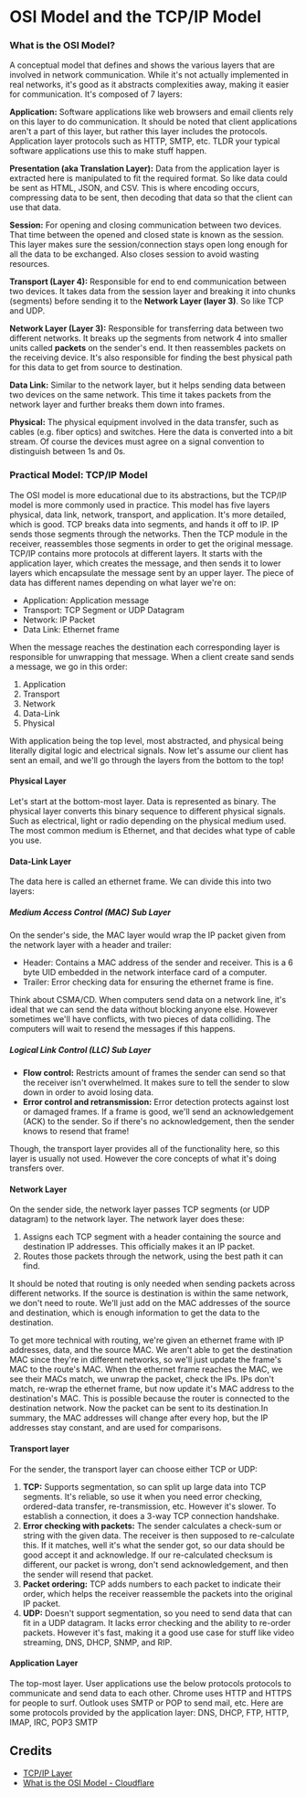 # OSI Model and the TCP/IP Model


### What is the OSI Model?
A conceptual model that defines and shows the various layers that are involved in network communication. While it's not actually implemented in real networks, it's good as it abstracts complexities away, making it easier for communication. It's composed of 7 layers:

**Application:** Software applications like web browsers and email clients rely on this layer to do communication. It should be noted that client applications aren't a part of this layer, but rather this layer includes the protocols. Application layer protocols such as HTTP, SMTP, etc. TLDR your typical software applications use this to make stuff happen.

**Presentation (aka Translation Layer):** Data from the application layer is extracted here is manipulated to fit the required format. So like data could be sent as HTML, JSON, and CSV. This is where encoding occurs, compressing data to be sent, then decoding that data so that the client can use that data.

**Session:** For opening and closing communication between two devices. That time between the opened and closed state is known as the session. This layer makes sure the session/connection stays open long enough for all the data to be exchanged. Also closes session to avoid wasting resources.

**Transport (Layer 4):** Responsible for end to end communication between two devices. It takes data from the session layer and breaking it into chunks (segments) before sending it to the **Network Layer (layer 3)**. So like TCP and UDP.

**Network Layer (Layer 3):** Responsible for transferring data between two different networks. It breaks up the segments from network 4 into smaller units called **packets** on the sender's end. It then reassembles packets on the receiving device. It's also responsible for finding the best physical path for this data to get from source to destination.

**Data Link:** Similar to the network layer, but it helps sending data between two devices on the same network. This time it takes packets from the network layer and further breaks them down into frames.

**Physical:** The physical equipment involved in the data transfer, such as cables (e.g. fiber optics) and switches. Here the data is converted into a bit stream. Of course the devices must agree on a signal convention to distinguish between 1s and 0s.

### Practical Model: TCP/IP Model
The OSI model is more educational due to its abstractions, but the TCP/IP model is more commonly used in practice. This model has five layers physical, data link, network, transport, and application. It's more detailed, which is good. TCP breaks data into segments, and hands it off to IP. IP sends those segments through the networks. Then the TCP module in the receiver, reassembles those segments in order to get the original message. TCP/IP contains more protocols at different layers. It starts with the application layer, which creates the message, and then sends it to lower layers which encapsulate the message sent by an upper layer. The piece of data has different names depending on what layer we're on:
- Application: Application message
- Transport: TCP Segment or UDP Datagram
- Network: IP Packet
- Data Link: Ethernet frame

When the message reaches the destination each corresponding layer is responsible for unwrapping that message. When a client create sand sends a message, we go in this order:
1. Application
2. Transport
3. Network
4. Data-Link
5. Physical 

With application being the top level, most abstracted, and physical being literally digital logic and electrical signals. Now let's assume our client has sent an email, and we'll go through the layers from the bottom to the top!

#### Physical Layer
Let's start at the bottom-most layer. Data is represented as binary. The physical layer converts this binary sequence to different physical signals. Such as electrical, light or radio depending on the physical medium used. The most common medium is Ethernet, and that decides what type of cable you use.

#### Data-Link Layer
The data here is called an ethernet frame. We can divide this into two layers:

##### Medium Access Control (MAC) Sub Layer
On the sender's side, the MAC layer would wrap the IP packet given from the network layer with a header and trailer:
- Header: Contains a MAC address of the sender and receiver. This is a 6 byte UID embedded in the network interface card of a computer. 
- Trailer: Error checking data for ensuring the ethernet frame is fine.

Think about CSMA/CD. When computers send data on a network line, it's ideal that we can send the data without blocking anyone else. However sometimes we'll have conflicts, with two pieces of data colliding. The computers will wait to resend the messages if this happens.

##### Logical Link Control (LLC) Sub Layer
- **Flow control:** Restricts amount of frames the sender can send so that the receiver isn't overwhelmed. It makes sure to tell the sender to slow down in order to avoid losing data.
- **Error control and retransmission:** Error detection protects against lost or damaged frames. If a frame is good, we'll send an acknowledgement (ACK) to the sender. So if there's no acknowledgement, then the sender knows to resend that frame!

Though, the transport layer provides all of the functionality here, so this layer is usually not used. However the core concepts of what it's doing transfers over.

#### Network Layer
On the sender side, the network layer passes TCP segments (or UDP datagram) to the network layer. The network layer does these:
1. Assigns each TCP segment with a header containing the source and destination IP addresses. This officially makes it an IP packet.
2. Routes those packets through the network, using the best path it can find.

It should be noted that routing is only needed when sending packets across different networks. If the source is destination is within the same network, we don't need to route. We'll just add on the MAC addresses of the source and destination, which is enough information to get the data to the destination.

To get more technical with routing, we're given an ethernet frame with IP addresses, data, and the source MAC. We aren't able to get the destination MAC since they're in different networks, so we'll just update the frame's MAC to the route's MAC. When the ethernet frame reaches the MAC, we see their MACs match, we unwrap the packet, check the IPs. IPs don't match, re-wrap the ethernet frame, but now update it's MAC address to the destination's MAC. This is possible because the router is connected to the destination network. Now the packet can be sent to its destination.In summary, the MAC addresses will change after every hop, but the IP addresses stay constant, and are used for comparisons.

#### Transport layer
For the sender, the transport layer can choose either TCP or UDP:
1. **TCP:** Supports segmentation, so can split up large data into TCP segments. It's reliable, so use it when you need error checking, ordered-data transfer, re-transmission, etc. However it's slower. To establish a connection, it does a 3-way TCP connection handshake. 
  1. **Error checking with packets:** The sender calculates a check-sum or string with the given data. The receiver is then supposed to re-calculate this. If it matches, well it's what the sender got, so our data should be good accept it and acknowledge. If our re-calculated checksum is different, our packet is wrong, don't send acknowledgement, and then the sender will resend that packet. 
  2. **Packet ordering:** TCP adds numbers to each packet to indicate their order, which helps the receiver reassemble the packets into the original IP packet. 
2. **UDP:** Doesn't support segmentation, so you need to send data that can fit in a UDP datagram. It lacks error checking and the ability to re-order packets. However it's fast, making it a good use case for stuff like video streaming, DNS, DHCP, SNMP, and RIP.

#### Application Layer
The top-most layer. User applications use the below protocols protocols to communicate and send data to each other. Chrome uses HTTP and HTTPS for people to surf. Outlook uses SMTP or POP to send mail, etc. Here are some protocols provided by the application layer: DNS, DHCP, FTP, HTTP, IMAP, IRC, POP3 SMTP

## Credits
- [TCP/IP Layer](https://youtu.be/2QGgEk20RXM?si=6fCc_2fNvVtqzaRJ)
- [What is the OSI Model - Cloudflare](https://www.cloudflare.com/learning/ddos/glossary/open-systems-interconnection-model-osi/)